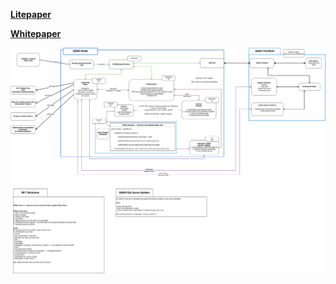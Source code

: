 [**Litepaper**](https://raw.githubusercontent.com/Qrucial/QRUCIAL-DAO/main/docs/QRUCIAL%20DAO%20Litepaper%202022.pdf)

[**Whitepaper**](https://raw.githubusercontent.com/Qrucial/QRUCIAL-DAO/main/docs/QRUCIAL_DAO_Whitepaper.pdf)

![](https://raw.githubusercontent.com/Qrucial/QRUCIAL-DAO/main/docs/QDAO_Full_Topology.drawio.png)